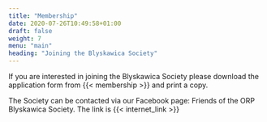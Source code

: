 ```yaml
---
title: "Membership"
date: 2020-07-26T10:49:58+01:00
draft: false
weight: 7
menu: "main"
heading: "Joining the Blyskawica Society"
---
```


If you are interested in joining the Blyskawica Society please download the application form from {{< membership >}} and print a copy.

The Society can be contacted via our Facebook page: Friends of the ORP Blyskawica Society. The link is {{< internet_link >}}
